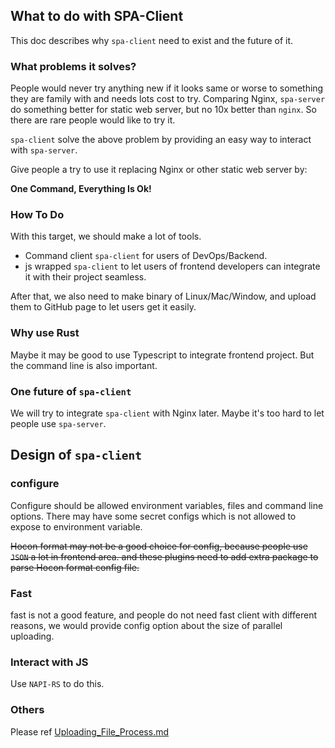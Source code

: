 ## What to do with SPA-Client
This doc describes why `spa-client` need to exist and the future of it.
### What problems it solves?
People would never try anything new if it looks same or worse to something they are family with and needs lots cost to try.
Comparing Nginx, `spa-server` do something better for static web server, but no 10x better than `nginx`. So there are rare
people would like to try it.

`spa-client` solve the above problem by providing an easy way to interact with `spa-server`.

Give people a try to use it replacing Nginx or other static web server by:

**One Command, Everything Is Ok!**

### How To Do
With this target, we should make a lot of tools.

* Command client `spa-client` for users of DevOps/Backend.
* js wrapped `spa-client` to let users of frontend developers can integrate it with their project seamless.


After that, we also need to make binary of Linux/Mac/Window, and upload them to GitHub page to let users get it easily.

### Why use Rust
Maybe it may be good to use Typescript to integrate frontend project. But the command line is also important.

### One future of `spa-client`
We will try to integrate `spa-client` with Nginx later. Maybe it's too hard to let people use `spa-server`.


## Design of `spa-client`
### configure
Configure should be allowed environment variables, files and command line options. There may have some secret configs 
which is not allowed to expose to environment variable.

~~Hocon format may not be a good choice for config, because people use `JSON` a lot in frontend area. and these plugins 
need to add extra package to parse Hocon format config file.~~

### Fast
fast is not a good feature, and people do not need fast client with different reasons, we would provide 
config option about the size of parallel uploading. 

### Interact with JS 
Use `NAPI-RS` to do this.

### Others
Please ref [Uploading_File_Process.md](./Uploading_File_Process.md)



